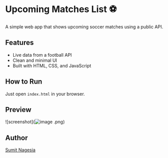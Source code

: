 # Upcoming Matches List ⚽

A simple web app that shows upcoming soccer matches using a public API.

## Features
- Live data from a football API
- Clean and minimal UI
- Built with HTML, CSS, and JavaScript

## How to Run
Just open `index.html` in your browser.

## Preview
![screenshot](![image](https://github.com/user-attachments/assets/554f0609-1ebf-4a4d-ba40-186982ef454c)
.png)  <!-- optional image -->

## Author
[Sumit Nagesia](https://github.com/SumitNagesia123)
